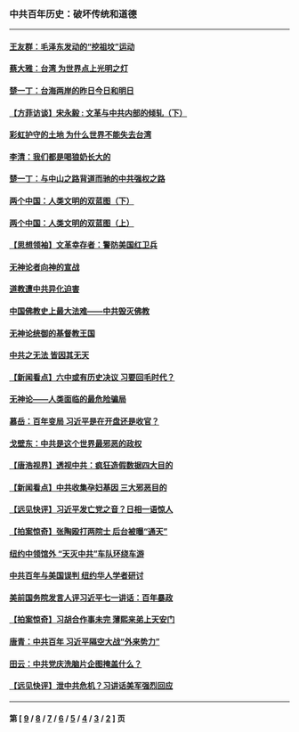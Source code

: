 ### 中共百年历史：破坏传统和道德
---
#### [王友群：毛泽东发动的“挖祖坟”运动](../../pages/nf1176114/n13723639.md?08170430) 
#### [蔡大雅：台湾 为世界点上光明之灯](../../pages/nf1176114/n13531530.md?08170430) 
#### [楚一丁：台海两岸的昨日今日和明日](../../pages/nf1176114/n13531468.md?08170430) 
#### [【方菲访谈】宋永毅 : 文革与中共内部的倾轧（下）](../../pages/nf1176114/n13486836.md?08170430) 
#### [彩虹护守的土地 为什么世界不能失去台湾](../../pages/nf1176114/n13476849.md?08170430) 
#### [李清：我们都是喝狼奶长大的](../../pages/nf1176114/n13471478.md?08170430) 
#### [楚一丁：与中山之路背道而驰的中共强权之路](../../pages/nf1176114/n13437270.md?08170430) 
#### [两个中国：人类文明的双蓝图（下）](../../pages/nf1176114/n13423132.md?08170430) 
#### [两个中国：人类文明的双蓝图（上）](../../pages/nf1176114/n13422687.md?08170430) 
#### [【思想领袖】文革幸存者：警防美国红卫兵](../../pages/nf1176114/n13339289.md?08170430) 
#### [无神论者向神的宣战](../../pages/nf1176114/n13281535.md?08170430) 
#### [道教遭中共异化迫害](../../pages/nf1176114/n13281463.md?08170430) 
#### [中国佛教史上最大法难——中共毁灭佛教](../../pages/nf1176114/n13281397.md?08170430) 
#### [无神论统御的基督教王国](../../pages/nf1176114/n13281280.md?08170430) 
#### [中共之无法 皆因其无天](../../pages/nf1176114/n13281088.md?08170430) 
#### [【新闻看点】六中或有历史决议 习要回毛时代？](../../pages/nf1176114/n13222895.md?08170430) 
#### [无神论——人类面临的最危险骗局](../../pages/nf1176114/n13196137.md?08170430) 
#### [慕岳：百年变局 习近平是在开盘还是收官？](../../pages/nf1176114/n13206516.md?08170430) 
#### [戈壁东：中共是这个世界最邪恶的政权](../../pages/nf1176114/n13085641.md?08170430) 
#### [【唐浩视界】透视中共：疯狂造假数据四大目的](../../pages/nf1176114/n13080590.md?08170430) 
#### [【新闻看点】中共收集孕妇基因 三大邪恶目的](../../pages/nf1176114/n13077182.md?08170430) 
#### [【远见快评】习近平发亡党之音？日相一语惊人](../../pages/nf1176114/n13074809.md?08170430) 
#### [【拍案惊奇】张陶殴打两院士 后台被曝“通天”](../../pages/nf1176114/n13070496.md?08170430) 
#### [纽约中领馆外 “天灭中共”车队环绕车游](../../pages/nf1176114/n13070693.md?08170430) 
#### [中共百年与美国误判 纽约华人学者研讨](../../pages/nf1176114/n13067969.md?08170430) 
#### [美前国务院发言人评习近平七一讲话：百年暴政](../../pages/nf1176114/n13066986.md?08170430) 
#### [【拍案惊奇】习胡合作事未完 薄熙来弟上天安门](../../pages/nf1176114/n13065867.md?08170430) 
#### [唐青：中共百年 习近平隔空大战“外来势力”](../../pages/nf1176114/n13065976.md?08170430) 
#### [田云：中共党庆洗脑片企图掩盖什么？](../../pages/nf1176114/n13064395.md?08170430) 
#### [【远见快评】泄中共危机？习讲话美军强烈回应](../../pages/nf1176114/n13064269.md?08170430) 

---
#### 第 [ [9](./9.md?08170430) / [8](./8.md?08170430) / [7](./7.md?08170430) / [6](./6.md?08170430) / [5](./5.md?08170430) / [4](./4.md?08170430) / [3](./3.md?08170430) / [2](./2.md?08170430) ] 页
